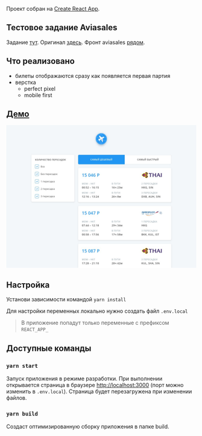 Проект собран на [Create React App](https://github.com/facebook/create-react-app).

## Тестовое задание Aviasales
Задание [тут](https://github.com/balozae/demo-avs/blob/master/docs/task.md).
Оригинал [здесь](https://github.com/KosyanMedia/test-tasks/tree/master/aviasales_frontend).
Фронт aviasales [рядом](https://github.com/balozae/aviasales-sources).

## Что реализовано
- билеты отображаются сразу как появляется первая партия
- верстка
  - perfect pixel
  - mobile first

## [Демо](https://avs-kappa.now.sh/)
![Скриншот](./docs/demo.jpeg)

## Настройка
Установи зависимости командой `yarn install`

Для настройки переменных локально нужно создать файл `.env.local`
> В приложение попадут только переменные с префиксом `REACT_APP_`

## Доступные команды

### `yarn start`

Запуск приложения в режиме разработки.
При выполнении открывается страница в браузере [http://localhost:3000](http://localhost:3000) (порт можно изменить в `.env.local`).
Страница будет перезагружена при изменении файлов.

### `yarn build`

Cоздаст оптимизированную сборку приложения в папке build. 
